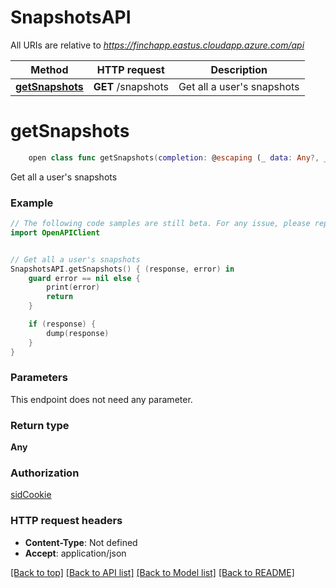 # SnapshotsAPI

All URIs are relative to *https://finchapp.eastus.cloudapp.azure.com/api*

Method | HTTP request | Description
------------- | ------------- | -------------
[**getSnapshots**](SnapshotsAPI.md#getsnapshots) | **GET** /snapshots | Get all a user&#39;s snapshots


# **getSnapshots**
```swift
    open class func getSnapshots(completion: @escaping (_ data: Any?, _ error: Error?) -> Void)
```

Get all a user's snapshots

### Example 
```swift
// The following code samples are still beta. For any issue, please report via http://github.com/OpenAPITools/openapi-generator/issues/new
import OpenAPIClient


// Get all a user's snapshots
SnapshotsAPI.getSnapshots() { (response, error) in
    guard error == nil else {
        print(error)
        return
    }

    if (response) {
        dump(response)
    }
}
```

### Parameters
This endpoint does not need any parameter.

### Return type

**Any**

### Authorization

[sidCookie](../README.md#sidCookie)

### HTTP request headers

 - **Content-Type**: Not defined
 - **Accept**: application/json

[[Back to top]](#) [[Back to API list]](../README.md#documentation-for-api-endpoints) [[Back to Model list]](../README.md#documentation-for-models) [[Back to README]](../README.md)

